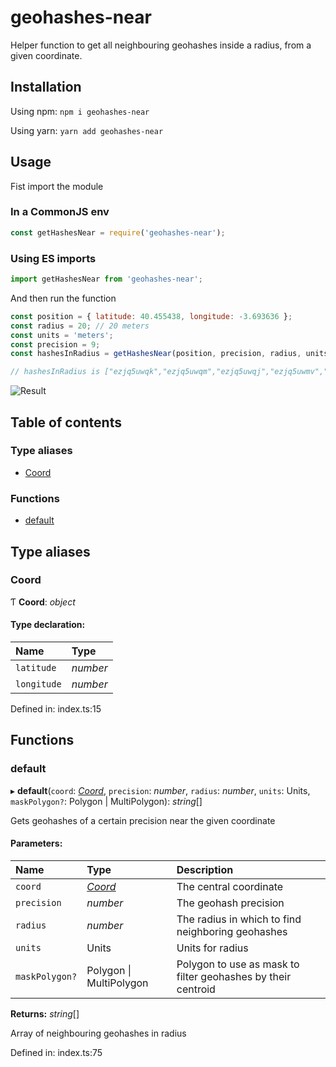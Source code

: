 # geohashes-near

Helper function to get all neighbouring geohashes inside a radius, from a given coordinate.

## Installation

Using npm: `npm i geohashes-near`

Using yarn: `yarn add geohashes-near`

## Usage

Fist import the module

### In a CommonJS env

```javascript
const getHashesNear = require('geohashes-near');
```

### Using ES imports

```javascript
import getHashesNear from 'geohashes-near';
```

And then run the function

```javascript
const position = { latitude: 40.455438, longitude: -3.693636 };
const radius = 20; // 20 meters
const units = 'meters';
const precision = 9;
const hashesInRadius = getHashesNear(position, precision, radius, units);

// hashesInRadius is ["ezjq5uwqk","ezjq5uwqm","ezjq5uwqj","ezjq5uwmv","ezjq5uwmu","ezjq5uwmg","ezjq5uwq5","ezjq5uwq7","ezjq5uwqs","ezjq5uwqt","ezjq5uwqh","ezjq5uwqe","ezjq5uwqw","ezjq5uwqq","ezjq5uwqn","ezjq5uwmy","ezjq5uwmw","ezjq5uwmt","ezjq5uwms","ezjq5uwme","ezjq5uwmd","ezjq5uwmf","ezjq5uwq4","ezjq5uwq6","ezjq5uwqd","ezjq5uwqu","ezjq5uwqv","ezjq5uwqg","ezjq5uwqy","ezjq5uwqf","ezjq5uwqx","ezjq5uwqr","ezjq5uwqp","ezjq5uwmz","ezjq5uwmx","ezjq5uwmr","ezjq5uwmq","ezjq5uwmm","ezjq5uwmk","ezjq5uwm7","ezjq5uwm6","ezjq5uwm3","ezjq5uwm9","ezjq5uwmc","ezjq5uwq1","ezjq5uwq3","ezjq5uwq9","ezjq5uwqc","ezjq5uww2","ezjq5uww0","ezjq5uwtb","ezjq5uwt8","ezjq5uwmn","ezjq5uwmj","ezjq5uwmh","ezjq5uwm5","ezjq5uwm4","ezjq5uwm1","ezjq5uwm2","ezjq5uwm8","ezjq5uwmb","ezjq5uwq0","ezjq5uwq2","ezjq5uwq8","ezjq5uww1","ezjq5uwtc","ezjq5uwjx","ezjq5uwjz","ezjq5uwnp","ezjq5uwnr"]
```

![Result](https://i.imgur.com/fd8QpwN.png)

## Table of contents

### Type aliases

- [Coord](#coord)

### Functions

- [default](#default)

## Type aliases

### Coord

Ƭ **Coord**: _object_

#### Type declaration:

| Name        | Type     |
| :---------- | :------- |
| `latitude`  | _number_ |
| `longitude` | _number_ |

Defined in: index.ts:15

## Functions

### default

▸ **default**(`coord`: [_Coord_](#coord), `precision`: _number_, `radius`: _number_, `units`: Units, `maskPolygon?`: Polygon \| MultiPolygon): _string_[]

Gets geohashes of a certain precision near the given coordinate

#### Parameters:

| Name           | Type                    | Description                                                  |
| :------------- | :---------------------- | :----------------------------------------------------------- |
| `coord`        | [_Coord_](#coord)       | The central coordinate                                       |
| `precision`    | _number_                | The geohash precision                                        |
| `radius`       | _number_                | The radius in which to find neighboring geohashes            |
| `units`        | Units                   | Units for radius                                             |
| `maskPolygon?` | Polygon \| MultiPolygon | Polygon to use as mask to filter geohashes by their centroid |

**Returns:** _string_[]

Array of neighbouring geohashes in radius

Defined in: index.ts:75
